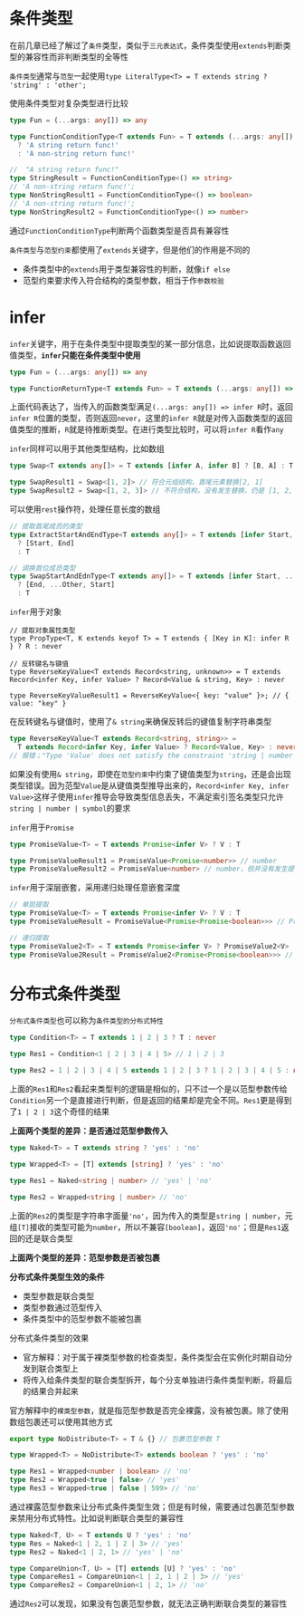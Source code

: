 # 条件类型

在前几章已经了解过了`条件`类型，类似于`三元表达式`，条件类型使用`extends`判断类型的兼容性而非判断类型的全等性

`条件类型`通常与`范型`一起使用`type LiteralType<T> = T extends string ? 'string' : 'other';`

使用条件类型对复杂类型进行比较

```ts
type Fun = (...args: any[]) => any

type FunctionConditionType<T extends Fun> = T extends (...args: any[]) => string
  ? 'A string return func!'
  : 'A non-string return func!'

//  "A string return func!"
type StringResult = FunctionConditionType<() => string>
// 'A non-string return func!';
type NonStringResult1 = FunctionConditionType<() => boolean>
// 'A non-string return func!';
type NonStringResult2 = FunctionConditionType<() => number>
```

通过`FunctionConditionType`判断两个函数类型是否具有兼容性

`条件类型`与`范型约束`都使用了`extends`关键字，但是他们的作用是不同的

- 条件类型中的`extends`用于类型兼容性的判断，就像`if else`
- 范型约束要求传入符合结构的类型参数，相当于作`参数校验`

# infer

`infer`关键字，用于在条件类型中提取类型的某一部分信息，比如说提取函数返回值类型，**`infer`只能在条件类型中使用**

```ts
type Fun = (...args: any[]) => any

type FunctionReturnType<T extends Fun> = T extends (...args: any[]) => infer R ? R : never
```

上面代码表达了，当传入的函数类型满足`(...args: any[]) => infer R`时，返回`infer R`位置的类型，否则返回`never`，这里的`infer R`就是对传入函数类型的返回值类型的推断，`R`就是待推断类型。在进行类型比较时，可以将`infer R`看作`any`

`infer`同样可以用于其他类型结构，比如数组

```ts
type Swap<T extends any[]> = T extends [infer A, infer B] ? [B, A] : T

type SwapResult1 = Swap<[1, 2]> // 符合元组结构，首尾元素替换[2, 1]
type SwapResult2 = Swap<[1, 2, 3]> // 不符合结构，没有发生替换，仍是 [1, 2, 3]
```

可以使用`rest`操作符，处理任意长度的数组

```ts
// 提取首尾成员的类型
type ExtractStartAndEndType<T extends any[]> = T extends [infer Start, ...any[], infer End]
  ? [Start, End]
  : T

// 调换首位成员类型
type SwapStartAndEdnType<T extends any[]> = T extends [infer Start, ...infer Ohter, infer End]
  ? [End, ...Other, Start]
  : T
```

`infer`用于对象

```
// 提取对象属性类型
type PropType<T, K extends keyof T> = T extends { [Key in K]: infer R } ? R : never

// 反转键名与键值
type ReverseKeyValue<T extends Record<string, unknown>> = T extends Record<infer Key, infer Value> ? Record<Value & string, Key> : never

type ReverseKeyValueResult1 = ReverseKeyValue<{ key: "value" }>; // { value: "key" }
```

在反转键名与键值时，使用了`& string`来确保反转后的键值复制字符串类型

```ts
type ReverseKeyValue<T extends Record<string, string>> =
  T extends Record<infer Key, infer Value> ? Record<Value, Key> : never
// 报错；"Type 'Value' does not satisfy the constraint 'string | number | symbol'"
```

如果没有使用`& string`，即使在`范型约束`中约束了键值类型为`string`，还是会出现类型错误。因为范型`Value`是从键值类型推导出来的，`Record<infer Key, infer Value>`这样子使用`infer`推导会导致类型信息丢失，不满足索引签名类型只允许`string | number | symbol`的要求

`infer`用于`Promise`

```ts
type PromiseValue<T> = T extends Promise<infer V> ? V : T

type PromiseValueResult1 = PromiseValue<Promise<number>> // number
type PromiseValueResult2 = PromiseValue<number> // number，但并没有发生提取
```

`infer`用于深层嵌套，采用递归处理任意嵌套深度

```ts
// 单层提取
type PromiseValue<T> = T extends Promise<infer V> ? V : T
type PromiseValueResult = PromiseValue<Promise<Promise<boolean>>> // Promise<boolean>

// 递归提取
type PromiseValue2<T> = T extends Promise<infer V> ? PromiseValue2<V> : T
type PromiseValue2Result = PromiseValue2<Promise<Promise<boolean>>> // Promise<boolean>
```

# 分布式条件类型

`分布式条件类型`也可以称为`条件类型的分布式特性`

```ts
type Condition<T> = T extends 1 | 2 | 3 ? T : never

type Res1 = Condition<1 | 2 | 3 | 4 | 5> // 1 | 2 | 3

type Res2 = 1 | 2 | 3 | 4 | 5 extends 1 | 2 | 3 ? 1 | 2 | 3 | 4 | 5 : never // never
```

上面的`Res1`和`Res2`看起来类型判的逻辑是相似的，只不过一个是以范型参数传给`Condition`另一个是直接进行判断，但是返回的结果却是完全不同。`Res1`更是得到了`1 | 2 | 3`这个奇怪的结果

**上面两个类型的差异：是否通过范型参数传入**

```ts
type Naked<T> = T extends string ? 'yes' : 'no'

type Wrapped<T> = [T] extends [string] ? 'yes' : 'no'

type Res1 = Naked<string | number> // 'yes' | 'no'

type Res2 = Wrapped<string | number> // 'no'
```

上面的`Res2`的类型是字符串字面量`'no'`，因为传入的类型是`string | number`，元组`[T]`接收的类型可能为`number`，所以不兼容`[boolean]`，返回`'no'`；但是`Res1`返回的还是联合类型

**上面两个类型的差异：范型参数是否被包裹**

**分布式条件类型生效的条件**

- 类型参数是联合类型
- 类型参数通过范型传入
- 条件类型中的范型参数不能被包裹

分布式条件类型的效果

- 官方解释：对于属于裸类型参数的检查类型，条件类型会在实例化时期自动分发到联合类型上
- 将传入给条件类型的联合类型拆开，每个分支单独进行条件类型判断，将最后的结果合并起来

官方解释中的`裸类型参数`，就是指范型参数是否完全裸露，没有被包裹。除了使用数组包裹还可以使用其他方式

```ts
export type NoDistribute<T> = T & {} // 包裹范型参数 T

type Wrapped<T> = NoDistribute<T> extends boolean ? 'yes' : 'no'

type Res1 = Wrapped<number | boolean> // 'no'
type Res2 = Wrapped<true | false> // 'yes'
type Res3 = Wrapped<true | false | 599> // 'no'
```

通过裸露范型参数来让分布式条件类型生效；但是有时候，需要通过包裹范型参数来禁用分布式特性。比如说判断联合类型的兼容性

```ts
type Naked<T, U> = T extends U ? 'yes' : 'no'
type Res = Naked<1 | 2, 1 | 2 | 3> // 'yes'
type Res2 = Naked<1 | 2, 1> // 'yes' | 'no'

type CompareUnion<T, U> = [T] extends [U] ? 'yes' : 'no'
type CompareRes1 = CompareUnion<1 | 2, 1 | 2 | 3> // 'yes'
type CompareRes2 = CompareUnion<1 | 2, 1> // 'no'
```

通过`Res2`可以发现，如果没有包裹范型参数，就无法正确判断联合类型的兼容性
